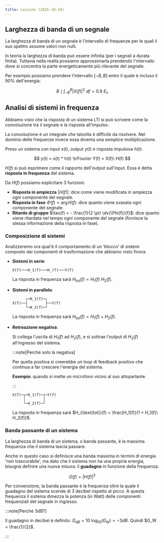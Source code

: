 ```yaml
---
title: Lezione (2025-10-16)
---
```


## Larghezza di banda di un segnale

La larghezza di banda di un segnale è l'intervallo di frequenze per le quali il
suo spettro assume valori non nulli.

In teoria la larghezza di banda può essere infinita (per i segnali a durata
finita). Tuttavia nella realtà possiamo approssimarla prendendo l'intervallo
dove si concentra la parte energeticamente più rilevante del segnale.

Per esempio possiamo prendere l'intervallo $[-B, B]$ entro il quale è incluso il
90% dell'energia:

$$
B \mid \int_{-B}^B |X(f)|^2\ df = 0.9\ E_x
$$

## Analisi di sistemi in frequenza

Abbiamo visto che la risposta di un sistema LTI si può scrivere come la
convoluzione tra il segnale e la risposta all'impulso.

La convoluzione è un integrale che talvolta è difficile da risolvere. Nel
dominio delle frequenze invece essa diventa una semplice moltiplicazione.

Preso un sistema con input $x(t)$, output $y(t)$ e risposta impulsiva $h(t)$:

$$
y(t) = x(t) * h(t) \trFourier Y(f) = X(f)\ H(f)
$$

$H(f)$ si può esprimere come il rapporto dell'output sull'input. Essa è detta
**risposta in frequenza** del sistema.

Da $H(f)$ possiamo esplicitare 3 funzioni:

- **Risposta in ampiezza** $|H(f)|$: dice come viene modificata in ampiezza ogni
  componente del segnale.
- **Risposta in fase** $\Phi(f) = \arg{H(f)}$: dice quanto viene svasata ogni
  componente del segnale.
- **Ritardo di gruppo** $\tau(f) = - \frac{1}{2 \pi} \dv{\Phi(f)}{f}$: dice
  quanto viene ritardata nel tempo ogni componente del segnale (fornisce la
  stessa informazione della risposta in fase).

### Composizione di sistemi

Analizzeremo ora qual'è il comportamento di un 'blocco' di sistemi composto dai
componenti di trasformazione che abbiamo visto finora.

- **Sistemi in serie**:

  ```
  X(f)───H_1(f)───H_(f)───Y(f)
  ```

  La risposta in frequenza sarà $H_{\text{tot}}(f) = H_1(f)\ H_2(f)$.

- **Sistemi in parallelo**:

  ```
        ┌─H_1(f)─┐
  X(f)──┤        ├──Y(f)
        └─H_2(f)─┘
  ```

  La risposta in frequenza sarà $H_{\text{tot}}(f) = H_1(f) + H_2(f)$.

- **Retroazione negativa**:

  Si collega l'uscita di $H_1(f)$ ad $H_2(f)$, e si sottrae l'output di $H_2(f)$
  all'ingresso del sistema.

  :::note[Perché solo la negativa]

  Per quella positiva si creerebbe un loop di feedback positivo che continua a
  far crescere l'energia del sistema.

  **Esempio**: quando si mette un microfono vicino al suo altoparlante.

  :::

  ```
  X(f)─┬─H_1(f)─┬─Y(f)
       │        │
       └─H_2(f)─┘
  ```

  La risposta in frequenza sarà
  $H_{\text{tot}}(f) = \frac{H_1(f)}{1 + H_1(f)\ H_2(f)}$.

### Banda passante di un sistema

La larghezza di banda di un sistema, o banda passante, è la massima frequenza
che il sistema lascia passare.

Anche in questo caso si definisce una banda massima in termini di energia 'non
trascurabile', ma dato che il sistema non ha una propria energia, bisogna
definire una nuova misura: il **guadagno** in funzione della frequenza.

$$
G(f) = |H(f)|^2
$$

Per convenzione, la banda passante è la frequenza oltre la quale il guadagno del
sistema scende di 3 decibel rispetto al picco. A questa frequenza il sistema
dimezza la potenza (in Watt) delle componenti frequenziali del segnale in
ingresso.

:::note[Perché 3dB?]

Il guadagno in decibel è definito: $G_{dB} =  10\ \log_10(G_W) = - 3dB$. Quindi
$G_W = \frac{1}{2}$.

:::
